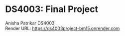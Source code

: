# DS4003: Final Project  
Anisha Patrikar DS4003  
Render URL: https://ds4003project-bm15.onrender.com
